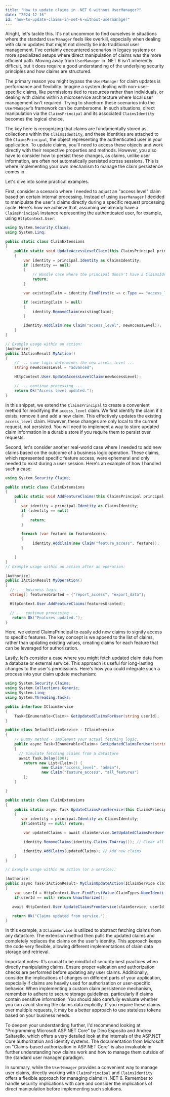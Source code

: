 ```yaml
---
title: "How to update claims in .NET 6 without UserManager?"
date: "2024-12-16"
id: "how-to-update-claims-in-net-6-without-usermanager"
---
```


Alright, let's tackle this. It's not uncommon to find ourselves in situations where the standard `UserManager` feels like overkill, especially when dealing with claim updates that might not directly tie into traditional user management. I've certainly encountered scenarios in legacy systems or more specialized setups where direct manipulation of claims was the more efficient path. Moving away from `UserManager` in .NET 6 isn’t inherently difficult, but it does require a good understanding of the underlying security principles and how claims are structured.

The primary reason you might bypass the `UserManager` for claim updates is performance and flexibility. Imagine a system dealing with non-user-specific claims, like permissions tied to resources rather than individuals, or dealing with claims within a microservice architecture where local user management isn't required. Trying to shoehorn these scenarios into the `UserManager`’s framework can be cumbersome. In such situations, direct manipulation via the `ClaimsPrincipal` and its associated `ClaimsIdentity` becomes the logical choice.

The key here is recognizing that claims are fundamentally stored as collections within the `ClaimsIdentity`, and these identities are attached to the `ClaimsPrincipal`, the object representing the authenticated user in your application. To update claims, you'll need to access these objects and work directly with their respective properties and methods. However, you also have to consider how to persist these changes, as claims, unlike user information, are often not automatically persisted across sessions. This is where implementing your own mechanism to manage the claim persistence comes in.

Let's dive into some practical examples.

First, consider a scenario where I needed to adjust an "access level" claim based on certain internal processing. Instead of using `UserManager` I decided to manipulate the user's claims directly during a specific request processing cycle. Here's how we achieve that, assuming we already have a `ClaimsPrincipal` instance representing the authenticated user, for example, using `HttpContext.User`:

```csharp
using System.Security.Claims;
using System.Linq;

public static class ClaimExtensions
{
    public static void UpdateAccessLevelClaim(this ClaimsPrincipal principal, string newAccessLevel)
    {
        var identity = principal.Identity as ClaimsIdentity;
        if (identity == null)
        {
            // Handle case where the principal doesn't have a ClaimsIdentity.
            return;
        }

        var existingClaim = identity.FindFirst(c => c.Type == "access_level");

        if (existingClaim != null)
        {
            identity.RemoveClaim(existingClaim);
        }

        identity.AddClaim(new Claim("access_level", newAccessLevel));
    }
}

// Example usage within an action:
[Authorize]
public IActionResult MyAction()
{
    // ... some logic determines the new access level ...
    string newAccessLevel = "advanced";

    HttpContext.User.UpdateAccessLevelClaim(newAccessLevel);

    // ... continue processing ...
    return Ok("Access level updated.");
}

```

In this snippet, we extend the `ClaimsPrincipal` to create a convenient method for modifying the `access_level` claim. We first identify the claim if it exists, remove it and add a new claim. This effectively updates the existing `access_level` claim. However, these changes are only local to the current request, not persisted. You will need to implement a way to store updated claim information in a durable store if you require them to persist over requests.

Second, let's consider another real-world case where I needed to add new claims based on the outcome of a business logic operation. These claims, which represented specific feature access, were ephemeral and only needed to exist during a user session. Here's an example of how I handled such a case:

```csharp
using System.Security.Claims;

public static class ClaimExtensions
{
    public static void AddFeatureClaims(this ClaimsPrincipal principal, string[] featureAccess)
    {
       var identity = principal.Identity as ClaimsIdentity;
       if (identity == null)
       {
           return;
       }

       foreach (var feature in featureAccess)
       {
            identity.AddClaim(new Claim("feature_access", feature));
       }

    }
}
// Example usage within an action after an operation:

[Authorize]
public IActionResult MyOperation()
{
  // ... business logic ...
  string[] featuresGranted = {"report_access", "export_data"};

  HttpContext.User.AddFeatureClaims(featuresGranted);

  // ... continue processing ...
   return Ok("Features updated.");
}
```

Here, we extend ClaimsPrincipal to easily add new claims to signify access to specific features. The key concept is we append to the list of claims, rather than updating existing values, creating claims for each feature that can be leveraged for authorization.

Lastly, let’s consider a case where you might fetch updated claim data from a database or external service. This approach is useful for long-lasting changes to the user's permissions. Here's how you could integrate such a process into your claim update mechanism:

```csharp
using System.Security.Claims;
using System.Collections.Generic;
using System.Linq;
using System.Threading.Tasks;

public interface IClaimService
{
    Task<IEnumerable<Claim>> GetUpdatedClaimsForUser(string userId);
}

public class DefaultClaimService : IClaimService
{
    // Dummy method - Implement your actual fetching logic.
    public async Task<IEnumerable<Claim>> GetUpdatedClaimsForUser(string userId)
    {
      // Simulate fetching claims from a datastore
      await Task.Delay(100);
        return new List<Claim>() {
                new Claim("access_level", "admin"),
                new Claim("feature_access", "all_features")
        };
    }

}

public static class ClaimExtensions
{
    public static async Task UpdateClaimsFromService(this ClaimsPrincipal principal, IClaimService claimService, string userId)
    {
       var identity = principal.Identity as ClaimsIdentity;
       if(identity == null) return;

        var updatedClaims = await claimService.GetUpdatedClaimsForUser(userId);

        identity.RemoveClaims(identity.Claims.ToArray()); // Clear all claims

        identity.AddClaims(updatedClaims); // Add new claims
    }
}

// Example usage within an action (or a service):

[Authorize]
public async Task<IActionResult> MyClaimUpdateAction(IClaimService claimService)
{
    var userId = HttpContext.User.FindFirstValue(ClaimTypes.NameIdentifier); // or however you uniquely identify the user.
    if(userId == null) return Unauthorized();

   await HttpContext.User.UpdateClaimsFromService(claimService, userId);

   return Ok("Claims updated from service.");
}
```

In this example, a `IClaimService` is utilized to abstract fetching claims from any datastore. The extension method then pulls the updated claims and completely replaces the claims on the user's identity. This approach keeps the code very flexible, allowing different implementations of claim data storage and retrieval.

Important notes: It’s crucial to be mindful of security best practices when directly manipulating claims. Ensure proper validation and authorization checks are performed before updating any user claims. Additionally, consider the implications of changes on different parts of your application, especially if claims are heavily used for authorization or user-specific behavior. When implementing a custom claim persistence mechanism, remember to adhere to secure storage guidelines, particularly if claims contain sensitive information. You should also carefully evaluate whether you can avoid storing the claims data explicitly. If you require these claims over multiple requests, it may be a better approach to use stateless tokens based on your business needs.

To deepen your understanding further, I'd recommend looking at "Programming Microsoft ASP.NET Core" by Dino Esposito and Andrea Saltarello, which offers a very detailed look at the internals of the ASP.NET Core authorization and identity systems. The documentation from Microsoft on "Claims-based authorization in ASP.NET Core" is also invaluable in further understanding how claims work and how to manage them outside of the standard user manager paradigm.

In summary, while the `UserManager` provides a convenient way to manage user claims, directly working with `ClaimsPrincipal` and `ClaimsIdentity` offers a flexible approach for managing claims in .NET 6. Remember to handle security implications with care and consider the implications of direct manipulation before implementing such solutions.
